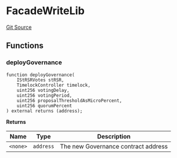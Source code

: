# FacadeWriteLib
[Git Source](https://github.com/larrythecucumber321/protocol/blob/0e60393685a4ae7994ac986273cdfa4cf9c069ed/contracts/facade/lib/FacadeWriteLib.sol)


## Functions
### deployGovernance


```solidity
function deployGovernance(
    IStRSRVotes stRSR,
    TimelockController timelock,
    uint256 votingDelay,
    uint256 votingPeriod,
    uint256 proposalThresholdAsMicroPercent,
    uint256 quorumPercent
) external returns (address);
```
**Returns**

|Name|Type|Description|
|----|----|-----------|
|`<none>`|`address`|The new Governance contract address|


